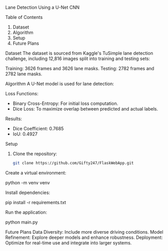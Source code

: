 Lane Detection Using a U-Net CNN
 
 Table of Contents
1. Dataset
2. Algorithm
3. Setup
4. Future Plans

Dataset
The dataset is sourced from Kaggle's TuSimple lane detection challenge, including 12,816 images split into training and testing sets:

Training: 3626 frames and 3626 lane masks.
Testing: 2782 frames and 2782 lane masks.


Algorithm
A U-Net model is used for lane detection:


Loss Functions:
- Binary Cross-Entropy: For initial loss computation.
- Dice Loss: To maximize overlap between predicted and actual labels.

Results:
- Dice Coefficient: 0.7685
- IoU: 0.4927

Setup
1. Clone the repository:

   ```bash
   git clone https://github.com/Gifty247/FlaskWebApp.git
   
Create a virtual environment:

python -m venv venv

Install dependencies:

pip install -r requirements.txt

Run the application:

python main.py

Future Plans
Data Diversity: Include more diverse driving conditions.
Model Refinement: Explore deeper models and enhance robustness.
Deployment: Optimize for real-time use and integrate into larger systems.
